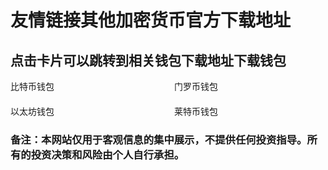 
# **友情链接其他加密货币官方下载地址**

## 点击卡片可以跳转到相关钱包下载地址下载钱包
<!DOCTYPE html>
<html>
<head>
  <title>网页标题</title>
  <style>
/* 设置格子的样式 */
.grid {
  display: grid;
  grid-template-columns: repeat(2, 1fr);
  grid-gap: 20px;
}

/* 设置格子的共同样式 */
.grid-item {
  height: 200px;
  text-align: center;
  font-size: 45px;
  color: white;
  cursor: pointer;
  display: flex;
  align-items: center;
  justify-content: center;
  border-radius: 10px; /* 添加圆角效果 */
  box-shadow: 0px 2px 6px rgba(0, 0, 0, 0.1); /* 添加阴影效果 */
}
/* 定义风险揭示的颜色的样式 */

/* 定义不同格子颜色的样式 */
.decred {
  background-color: #0A1A4B;
}

.BTC {
  background-color: #FF9500;
}

.ml {
  background-color: #4C4C4C;
}

.eth {
  background-color: #9ABAFB;
}

.ltc {
  background-color: #335794;
}

.dex {
  background-color: #3637C3;
}

/* 设置行情容器的样式 */
.container {
  width: 100%;
  height: 100%;
}

</style>
<script type="text/javascript" src="https://s3.tradingview.com/tv.js"></script>
</head>
</head>
<body>
  <div class="grid">
    <div class="grid-item BTC" onclick="location.href='https://bitcoin.org/zh_CN/choose-your-wallet'">
      比特币钱包
    </div>
    <div class="grid-item ml" onclick="location.href='https://web.getmonero.org/zh-cn/downloads/'">
      门罗币钱包
    </div>
    <div class="grid-item eth" onclick="location.href='https://ethereum.org/zh/wallets/'">
      以太坊钱包
    </div>
    <div class="grid-item ltc" onclick="location.href='https://litewallet.io/#zhCN'"> 
      莱特币钱包
    </div>
   </div> 
<!-- 创建一个容器用于显示行情图 -->   

<div class="container">
</div>
<h3 class="txt1">备注：本网站仅用于客观信息的集中展示，不提供任何投资指导。所有的投资决策和风险由个人自行承担。</h3>
<br>

</body>
</html>


